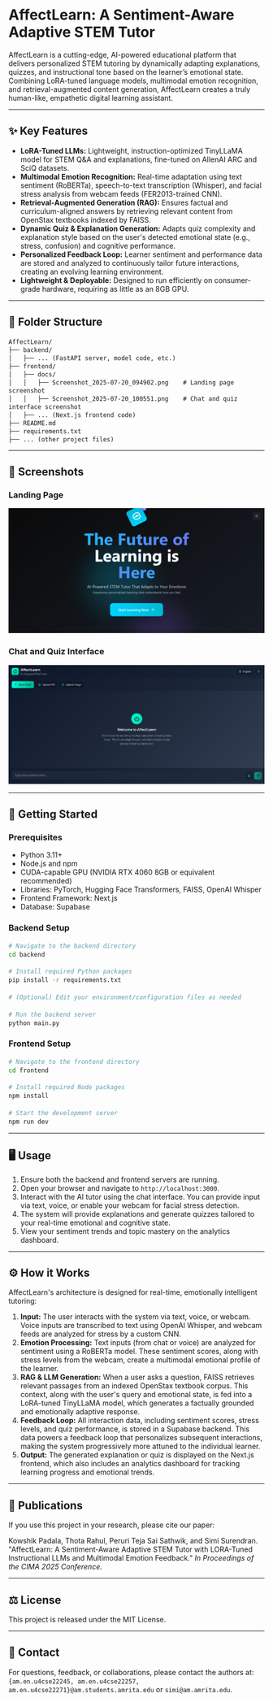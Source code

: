# AffectLearn: A Sentiment-Aware Adaptive STEM Tutor

AffectLearn is a cutting-edge, AI-powered educational platform that delivers personalized STEM tutoring by dynamically adapting explanations, quizzes, and instructional tone based on the learner’s emotional state. Combining LoRA-tuned language models, multimodal emotion recognition, and retrieval-augmented content generation, AffectLearn creates a truly human-like, empathetic digital learning assistant.

---

## ✨ Key Features

-   **LoRA-Tuned LLMs:** Lightweight, instruction-optimized TinyLLaMA model for STEM Q&A and explanations, fine-tuned on AllenAI ARC and SciQ datasets.
-   **Multimodal Emotion Recognition:** Real-time adaptation using text sentiment (RoBERTa), speech-to-text transcription (Whisper), and facial stress analysis from webcam feeds (FER2013-trained CNN).
-   **Retrieval-Augmented Generation (RAG):** Ensures factual and curriculum-aligned answers by retrieving relevant content from OpenStax textbooks indexed by FAISS.
-   **Dynamic Quiz & Explanation Generation:** Adapts quiz complexity and explanation style based on the user's detected emotional state (e.g., stress, confusion) and cognitive performance.
-   **Personalized Feedback Loop:** Learner sentiment and performance data are stored and analyzed to continuously tailor future interactions, creating an evolving learning environment.
-   **Lightweight & Deployable:** Designed to run efficiently on consumer-grade hardware, requiring as little as an 8GB GPU.

---

## 📂 Folder Structure

```
AffectLearn/
├── backend/
│   ├── ... (FastAPI server, model code, etc.)
├── frontend/
│   ├── docs/
│   │   ├── Screenshot_2025-07-20_094902.png    # Landing page screenshot
│   │   ├── Screenshot_2025-07-20_100551.png    # Chat and quiz interface screenshot
│   ├── ... (Next.js frontend code)
├── README.md
├── requirements.txt
├── ... (other project files)
```

---

## 📸 Screenshots

### Landing Page

![Landing Page](frontend/docs/AffectLearn.png)

### Chat and Quiz Interface

![Chat & Quiz](frontend/docs/Chat.png)

---

## 🚀 Getting Started

### Prerequisites

-   Python 3.11+
-   Node.js and npm
-   CUDA-capable GPU (NVIDIA RTX 4060 8GB or equivalent recommended)
-   Libraries: PyTorch, Hugging Face Transformers, FAISS, OpenAI Whisper
-   Frontend Framework: Next.js
-   Database: Supabase

### Backend Setup

```bash
# Navigate to the backend directory
cd backend

# Install required Python packages
pip install -r requirements.txt

# (Optional) Edit your environment/configuration files as needed

# Run the backend server
python main.py
```

### Frontend Setup

```bash
# Navigate to the frontend directory
cd frontend

# Install required Node packages
npm install

# Start the development server
npm run dev
```

---

## 🖥️ Usage

1.  Ensure both the backend and frontend servers are running.
2.  Open your browser and navigate to `http://localhost:3000`.
3.  Interact with the AI tutor using the chat interface. You can provide input via text, voice, or enable your webcam for facial stress detection.
4.  The system will provide explanations and generate quizzes tailored to your real-time emotional and cognitive state.
5.  View your sentiment trends and topic mastery on the analytics dashboard.

---

## ⚙️ How it Works

AffectLearn's architecture is designed for real-time, emotionally intelligent tutoring:

1.  **Input:** The user interacts with the system via text, voice, or webcam. Voice inputs are transcribed to text using OpenAI Whisper, and webcam feeds are analyzed for stress by a custom CNN.
2.  **Emotion Processing:** Text inputs (from chat or voice) are analyzed for sentiment using a RoBERTa model. These sentiment scores, along with stress levels from the webcam, create a multimodal emotional profile of the learner.
3.  **RAG & LLM Generation:** When a user asks a question, FAISS retrieves relevant passages from an indexed OpenStax textbook corpus. This context, along with the user's query and emotional state, is fed into a LoRA-tuned TinyLLaMA model, which generates a factually grounded and emotionally adaptive response.
4.  **Feedback Loop:** All interaction data, including sentiment scores, stress levels, and quiz performance, is stored in a Supabase backend. This data powers a feedback loop that personalizes subsequent interactions, making the system progressively more attuned to the individual learner.
5.  **Output:** The generated explanation or quiz is displayed on the Next.js frontend, which also includes an analytics dashboard for tracking learning progress and emotional trends.

---

## 📜 Publications

If you use this project in your research, please cite our paper:

Kowshik Padala, Thota Rahul, Peruri Teja Sai Sathwik, and Simi Surendran. "AffectLearn: A Sentiment-Aware Adaptive STEM Tutor with LORA-Tuned Instructional LLMs and Multimodal Emotion Feedback." *In Proceedings of the CIMA 2025 Conference.*

---

## ⚖️ License

This project is released under the MIT License.

---

## 📧 Contact

For questions, feedback, or collaborations, please contact the authors at:
`{am.en.u4cse22245, am.en.u4cse22257, am.en.u4cse22271}@am.students.amrita.edu` or `simi@am.amrita.edu`.
